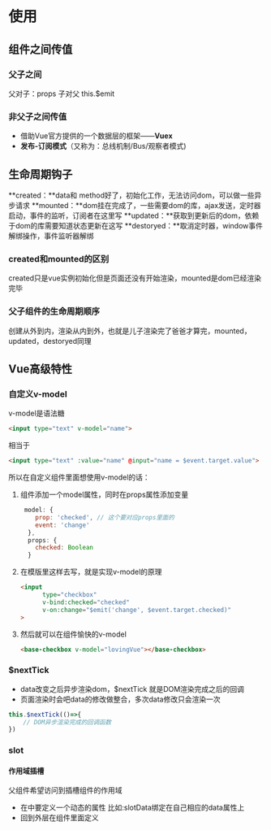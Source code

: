 # 使用

## 组件之间传值

### 父子之间

父对子：props  子对父 this.$emit

### 非父子之间传值

- 借助Vue官方提供的一个数据层的框架——**Vuex**
- **发布-订阅模式**（又称为：总线机制/Bus/观察者模式)

## 生命周期钩子

**created：**data和 method好了，初始化工作，无法访问dom，可以做一些异步请求
**mounted：**dom挂在完成了，一些需要dom的库，ajax发送，定时器启动，事件的监听，订阅者在这里写
**updated：**获取到更新后的dom，依赖于dom的库需要知道状态更新在这写
**destoryed：**取消定时器，window事件解绑操作，事件监听器解绑

### created和mounted的区别

created只是vue实例初始化但是页面还没有开始渲染，mounted是dom已经渲染完毕

### 父子组件的生命周期顺序

创建从外到内，渲染从内到外，也就是儿子渲染完了爸爸才算完，mounted，updated，destoryed同理 

## Vue高级特性

### 自定义v-model

v-model是语法糖

```html
<input type="text" v-model="name">
```

相当于

```html
<input type="text" :value="name" @input="name = $event.target.value">
```

所以在自定义组件里面想使用v-model的话：

1. 组件添加一个model属性，同时在props属性添加变量

   ```js
   	model: {
       prop: 'checked', // 这个要对应props里面的
       event: 'change'
     },
     props: {
       checked: Boolean
     }
   ```

2. 在模版里这样去写，就是实现v-model的原理

   ```html
   <input
         type="checkbox"
         v-bind:checked="checked"
         v-on:change="$emit('change', $event.target.checked)"
   >
   ```

3. 然后就可以在组件愉快的v-model

   ```html
   <base-checkbox v-model="lovingVue"></base-checkbox>
   ```

   

### $nextTick

+ data改变之后异步渲染dom，$nextTick 就是DOM渲染完成之后的回调
+ 页面渲染时会吧data的修改做整合，多次data修改只会渲染一次

```JavaScript
this.$nextTick(()=>{
	// DOM异步渲染完成的回调函数
})
```

### slot

#### 作用域插槽

父组件希望访问到插槽组件的作用域

+ 在<slot>中要定义一个动态的属性 比如:slotData绑定在自己相应的data属性上
+ 回到外层在组件里面定义<template>, 添加v-slot属性, 随便取个名字吧,这里取slotProps 然后就可以在<template>中用插值表达式访问插槽组件的作用域里面刚刚绑定的属性了slotProps.slotData?.xxx

#### 具名插槽

多个插槽，防止插乱了，给个名儿

+ <slot name="abc">

+ <template v-slot:abc>

### 动态组件

+ :is="component-name"
+ 组件类型不确定，需要用数据动态渲染组件，比如新闻页，不确定请求了多少图片，文本，渲染的时候就需要根据数据确定渲染啥组件了

### 异步组件

如果每个组件都在页面加载的时候提前全部都加载好，当组件足够多或者足够复杂的时候势必大大影响性能，那就需要异步加载组件，需要的时候在再加载。

```js
components: {
	// ...,
  Dynamic: () => import('...')
}
```

### keep-alive

+ 频繁切换但是不需要重复渲染
+ vue常见的性能优化方法
+ mounted之后就不会再destoryed

### mixin 

+ mixin的作用是抽离多个组件公共的逻辑
+ 在使用mixin的组件中引入后，mixin中的方法和属性也就并入到该组件中，可以直接使用。
+ 可能导致来源不明可读性差、命名冲突、形成多对多的关系很烦人。

## 核心插件

### Vuex

### Vue-Router

**路由模式（hash、history）**: 后者需要server端的支持

**动态路由**：动态路径参数，冒号开头，在页面中用$route.params.id取出来参数做后续操作

**懒加载：**

```js
routes: [
	{
		path: '/',
		component: () => import('...')
	}
]
```



# 原理

## MVVM

+ 传统组件只是静态渲染，更新还要依赖与操作DOM
+ 数据驱动视图不再操作dom，更加关注数据和业务逻辑

<img src="https://ebcode.oss-cn-shanghai.aliyuncs.com/img/image-20210329013428828.png" alt="image-20210329013428828" style="zoom: 50%;" />

## Vue响应式

+ 核心api Object.defineProperty
  ![image-20210417143631459](https://ebcode.oss-cn-shanghai.aliyuncs.com/img/image-20210417143631459.png)

### Object.defineProterty缺点

+ 深度监听需要递归到底，一次性计算量大
+ 无法监听新增删除属性，所以要用到Vue.set，Vue.delete
+ 无法原生监听数组，需要插入一层数组原型，在这个原型上多一层操作

## 虚拟DOM和diff

JS的运行速度比渲染DOM快几个数量级，因此可以吧dom全部用js模拟，最终diff后再渲染一次dom：![image-20210417152724346](/Users/ebcode/Library/Application Support/typora-user-images/image-20210417152724346.png)

### diff算法

+ 只比较同一层级
+ tag不同直接删除，不再深度比较
+ tag+key两者相同认为是同一节点，不再深度比较

## 模版编译

+ 模版编译为render函数，执行render返回一个vnode
+ 基于vnode可以执行patch和diff
+ 使用webpack vue-loader，可以在开发环境下编译模版

## 组件 更新/渲染 过程

### 核心原理

+ 响应式：监听data的getter setter，深度监听，数组监听，核心api
+ 模版编译：模版到render，render返回vnode
+ vdom: patch(elem, vnode), patch(vnode, newVnode)

### 初次渲染过程

+ 解析模版为render（or在开发环境已经通过vue-loader渲染好了）
+ 触发响应式，监听getter setter(注意顺序，一定先触发响应式)
+ 执行render，生成vnode，patch(elem, vnode)
  注意：在这一步中，执行render会‘touch’getter，同时就会监听可能引起模版变化的值
  ![image-20210418004803754](https://ebcode.oss-cn-shanghai.aliyuncs.com/img/image-20210418004803754.png)

### 更新过程

+ 修改data，触发setter（此前已经touch了getter）
+ 重新执行render，生成newVnode
+ patch(vnode, newVnode)

### 异步渲染

+ $nextTick 会等待DOM更新渲染后回调
+ 异步可以汇总data的修改，最后一次行更新视图
+ 减少DOM操作次数，避免频繁渲染DOM，可以提高性能



### 完整流程图

![](https://cn.vuejs.org/images/data.png)

起点是黄色，也就是模版编译，生成一个render，然后触发响应式（初次渲染），执行render后会touch的getter，property会被记录为依赖（也就是这个数据的改动和模版是关联的），这个依赖会被watcher收集起来。
当修改了数据，之后当依赖项的 setter 触发时，会通知 watcher，从而使它关联的组件re-render，形成回路。



# 面试题

## v-show v-if

+ v-show通过CSS display控制和隐藏
+ v-if真正的销毁和渲染
+ 频繁切换show，否则if

## 为何在for里面key

+ 必须通过key，而不是index和random
  原因：https://blog.csdn.net/z9061/article/details/105481941
+ diff中通过tag和key来判断是不是sameNode
+ 提升复用，减少渲染次数，提升渲染性能

## 组件生命周期

### 单个组件

![单个组件生命周期](https://cn.vuejs.org/images/lifecycle.png)

### 父子

**加载渲染：**
   父beforeCreate
->父created
->父beforeMount🌟
->子beforeCreate 
->子created
->子beforeMount
->子mounted
->父mounted 🌟

**子组件更新：**
父beforeUpdate->
子beforeUpdate->
子updated->
父updated

**父组件更新：**
父 beforeUpdate -> 
父 updated

**销毁：**
父beforeDestroy->🌟
子beforeDestroy->
子destroyed->
父destroyed🌟

## Vue组件如何通讯

+ props + this.$emit
+ .$on + .$emit + .$off
+ vuex



## 组件渲染和更新的全过程

https://cn.vuejs.org/v2/guide/reactivity.html



## v-model的原理

+ input元素的 :value = "this.name"
+ 绑定input事件 @input= "this.name = $event.target.value"
+ data更新出发re-render



## 为什么data必须是一个函数呢？

Object是引用数据类型，如果不用function返回，每个组件的data都是内存的同一个地址，一个数据改变了其他也改变了；
JavaScript只有函数构成作用域(注意理解作用域，**只有函数{}构成作用域**,对象的{}以及if(){}都不构成作用域),data是一个函数时，每个组件实例都有自己的作用域，每个实例相互独立，不会相互影响。

## 自定义v-model

https://cn.vuejs.org/v2/guide/components-custom-events.html#%E8%87%AA%E5%AE%9A%E4%B9%89%E7%BB%84%E4%BB%B6%E7%9A%84-v-model

## 说一下Mixin

## 异步组件

加载大组件，路由异步加载

## 何时使用beforeDestroy

+ 解除绑定自定义事件 .$off
+ 清除定时器
+ 绑定自定义dom事件



## 作用域插槽

当父亲组件想访问子组件作用域里的变量时使用作用域插槽。

1. 子组件slot元素上绑定好要访问的属性

   ```vue
   <span>
     <slot v-bind:user="user"></slot>
   </span>
   ```

   

2. 父亲组件使用template

   ```vue
   <current-user>
     <template v-slot:default="slotProps">
       {{ slotProps.user.firstName }}
     </template>
   </current-user>
   ```

   

## keepalive

https://cn.vuejs.org/v2/guide/components-dynamic-async.html#%E5%9C%A8%E5%8A%A8%E6%80%81%E7%BB%84%E4%BB%B6%E4%B8%8A%E4%BD%BF%E7%94%A8-keep-alive



## action和mutation的区别

+ action处理异步，mutation不可以
+ mutation做原子操作
+ action可以整合多个mutation

## Vue-router常用路由模式

+ hash
+ history

## VueRouter异步加载的写法

## 请用vnode描述一个DOM结构

## 监听data的核心api？缺点？

## Vue如何监听数组变化的？

+ Object.defineProterty不能监听数组
+ 需要重新定义原型（加一层原型），重写push和pop方法实现监听
+ Proxy可原生支持监听数组

## 描述响应式原理

还是一样的答：监听data变化+组件渲染流程图
https://cn.vuejs.org/v2/guide/reactivity.html

## diff算法时间复杂度

+ O(n^3) -> O(n)
+ 只比较同一层级
+ tag不同直接删除，不再深度比较
+ tag+key两者相同认为是同一节点，不再深度比较

## 简述diff算法的过程（sdambdom）

+ patch(elem,vnode) & patch(vnode,newVnode)
+ patchVnode & addVnodes & removeVnodes
+ updateChild (key的重要性)



## Vue为何异步渲染，$nextTick

+ 异步渲染以合并data修改，提高渲染性能
+ $nextTick在DOM更新 之后触发回调

## Vue常见性能优化

+ v-show v-if，频繁切换show，否则if
+ computed缓存机制
+ v-for 加key，避免和v-if同时使用，因为vfor的优先级更高，每次for都要if，浪费了性能
+ 自定义事件和DOM事件及时销毁
+ 使用异步组件
+ 使用keep-alive
+ data层级不要太深，减少响应式监听的递归次数。
+ 使用vue-loader做好模版编译

